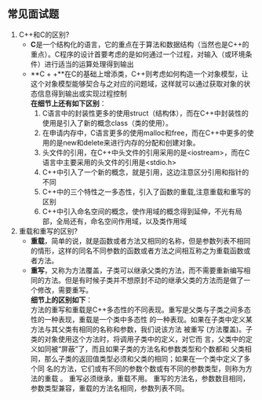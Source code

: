 ## 常见面试题
1. C++和C的区别?  
    - **C**是一个结构化的语言，它的重点在于算法和数据结构（当然也是C++的重点）。C程序的设计首要考虑的是如何通过一个过程，对输入（或环境条件）进行适当的运算处理得到输出
    - **C \+ \+**在C的基础上增添类，C++则考虑如何构造一个对象模型，让这个对象模型能够契合与之对应的问题域，这样就可以通过获取对象的状态信息得到输出或实现过程控制  
**在细节上还有如下区别**：  
        1. C语言中的封装性更多的使用struct（结构体），而在C++中封装性的使用是引入了新的概念class（类的使用）。
        2. 在申请内存中，C语言更多的使用malloc和free，而在C++中更多的使用的是new和delete来进行内存的分配和创建对象。
        3. 头文件的引用，在C++中头文件的引用采用的是&lt;iostream&gt;，而在C语言中主要采用的头文件的引用是&lt;stdio.h&gt;
        4. C++中引入了一个新的概念，就是引用，这边注意区分引用和指针的不同
        5. C++中的三个特性之一多态性，引入了函数的重载,注意重载和重写的区别
        6. C++中引入命名空间的概念，使作用域的概念得到延伸，不光有局部，全局还有，命名空间作用域，以及类作用域
2. 重载和重写的区别?  
    - **重载**，简单的说，就是函数或者方法又相同的名称，但是参数列表不相同的情形，这样的同名不同参数的函数或者方法之间相互称之为重载函数或者方法。
    - **重写**，又称为方法覆盖，子类可以继承父类的方法，而不需要重新编写相同的方法。但是有时候子类并不想原封不动的继承父类的方法而是做了一个修改，需要重写。    
**细节上的区别如下**：  
方法的重写和重载是C++多态性的不同表现。重写是父类与子类之间多态性的一种表现，重载是一个类中多态性 的一种表现。如果在子类中定义某方法与其父类有相同的名称和参数，我们说该方法 被重写 (方法覆盖)。子类的对象使用这个方法时，将调用子类中的定义，对它而 言，父类中的定义如同被“屏蔽”了，而且如果子类的方法名和参数类型和个数都和 父类相同，那么子类的返回值类型必须和父类的相同；如果在一个类中定义了多个同 名的方法，它们或有不同的参数个数或有不同的参数类型，则称为方法的重载 。
重写必须继承，重载不用。
重写的方法名，参数数目相同，参数类型兼容，重载的方法名相同，参数列表不同。
